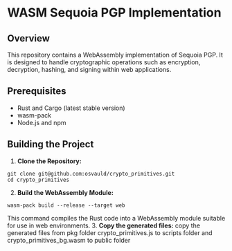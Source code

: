 # WASM Sequoia PGP Implementation

## Overview
This repository contains a WebAssembly implementation of Sequoia PGP.
It is designed to handle cryptographic operations such as encryption, decryption, hashing, and signing within web applications. 


## Prerequisites
- Rust and Cargo (latest stable version)
- wasm-pack
- Node.js and npm

## Building the Project

1. **Clone the Repository:**
```
git clone git@github.com:osvauld/crypto_primitives.git
cd crypto_primitives
```
2. **Build the WebAssembly Module:**
```
wasm-pack build --release --target web
```
This command compiles the Rust code into a WebAssembly module suitable for use in web environments.
3. **Copy the generated files:**
copy the generated files from pkg folder
crypto_primitives.js to scripts folder and crypto_primitives_bg.wasm to public folder

